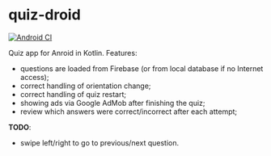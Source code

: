 # quiz-droid

[![Android CI](https://github.com/Logarithmus/quiz-droid/workflows/Android%20CI/badge.svg)](https://github.com/Logarithmus/quiz-droid/actions?query=workflow%3A%22Android+CI%22)

Quiz app for Anroid in Kotlin. Features:
* questions are loaded from Firebase (or from local database if no Internet access);
* correct handling of orientation change;
* correct handling of quiz restart;
* showing ads via Google AdMob after finishing the quiz;
* review which answers were correct/incorrect after each attempt;

**TODO**:
* swipe left/right to go to previous/next question.
